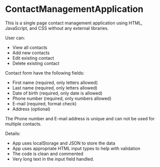 # ContactManagementApplication

This is a single page contact management application using HTML, JavaScript, and CSS without any external libraries.

User can:
* View all contacts
* Add new contacts
* Edit existing contact
* Delete existing contact

Contact form have the following fields:
* First name (required, only letters allowed)
* Last name (required, only letters allowed)
* Date of birth (required, only date is allowed)
* Phone number (required, only numbers allowed)
* E-mail (required, format check)
* Address (optional)

The Phone number and E-mail address is unique and can not be used for multiple
contacts.

Details:
* App uses localStorage and JSON to store the data
* App uses appropriate HTML input types to help with validation
* The code is clean and commented
* Very long text in the input field handled.
